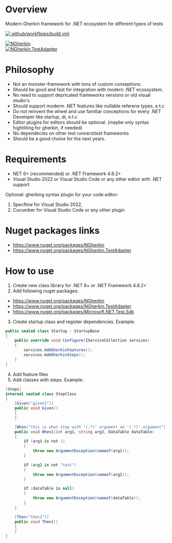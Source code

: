 # Overview

Modern Gherkin framework for .NET ecosystem for different types of tests

[![.github/workflows/build.yml](https://github.com/Romfos/NGherkin/actions/workflows/build.yml/badge.svg)](https://github.com/Romfos/NGherkin/actions/workflows/build.yml)

[![NGherkin](https://img.shields.io/nuget/v/NGherkin?label=NGherkin)](https://www.nuget.org/packages/NGherkin)\
[![NGherkin.TestAdapter](https://img.shields.io/nuget/v/NGherkin.TestAdapter?label=NGherkin.TestAdapter)](https://www.nuget.org/packages/NGherkin.TestAdapter)

# Philosophy
- Not an monster-framework with tons of custom conseptions.
- Should be good and fast for integration with modern .NET ecossystem.
- No need to support depricated frameworks versions or old visual studio's
- Should support moderm .NET features like nullable referene types, e.t.c
- Do not reinvent the wheel and use familiar conceptions for every .NET Developer like startup, di, e.t.c
- Editor plugins for editors should be optional. (maybe only syntax hightliting for gherkin, if needed)
- No dependecies on other test runners\test frameworks
- Should be a good choice for the next years.

# Requirements
- NET 6+ (recommended) or .NET Framework 4.6.2+
- Visual Studio 2022 or Visual Studio Code or any other editor with .NET support

Optional: gherking syntax plugin for your code editor:
1) Specflow for Visual Studio 2022,
2) Cucumber for Visual Studio Code or any other plugin

# Nuget packages links  
- https://www.nuget.org/packages/NGherkin
- https://www.nuget.org/packages/NGherkin.TestAdapter

# How to use
1) Create new class library for .NET 6+ or .NET Framework 4.6.2+
2) Add following nuget packages:
- https://www.nuget.org/packages/NGherkin
- https://www.nuget.org/packages/NGherkin.TestAdapter
- https://www.nuget.org/packages/Microsoft.NET.Test.Sdk
3) Create startup class and register dependencies. Example:
  
```csharp
public sealed class Startup : StartupBase
{
    public override void Configure(IServiceCollection services)
    {
        services.AddGherkinFeatures();
        services.AddGherkinSteps();
    }
}

```

4) Add feature files
5) Add classes with steps. Example:

```csharp
[Steps]
internal sealed class StepClass
{
    [Given("given1")]
    public void Given()
    {
    }

    [When("this is when step with '(.*)' argument an '(.*)' argument")]
    public void When1(int arg1, string arg2, DataTable dataTable)
    {
        if (arg1 is not 1)
        {
            throw new ArgumentException(nameof(arg1));
        }

        if (arg2 is not "text")
        {
            throw new ArgumentException(nameof(arg2));
        }

        if (dataTable is null)
        {
            throw new ArgumentException(nameof(dataTable));
        }
    }

    [Then("then1")]
    public void Then1()
    {
    }
}
```
